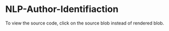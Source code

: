 # NLP-Author-Identifiaction

To view the source code, click on the source blob instead of rendered blob.
